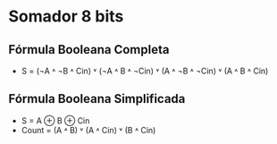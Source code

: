 
# Somador 8 bits




## Fórmula Booleana Completa

- S = (¬A ˄ ¬B ˄ Cin) ˅ (¬A ˄ B ˄ ¬Cin) ˅ (A ˄ ¬B ˄ ¬Cin) ˅ (A ˄ B ˄ Cin)

## Fórmula Booleana Simplificada

- S = A ⊕ B ⊕ Cin 
- Count = (A ˄ B) ˅ (A ˄ Cin) ˅ (B ˄ Cin)

